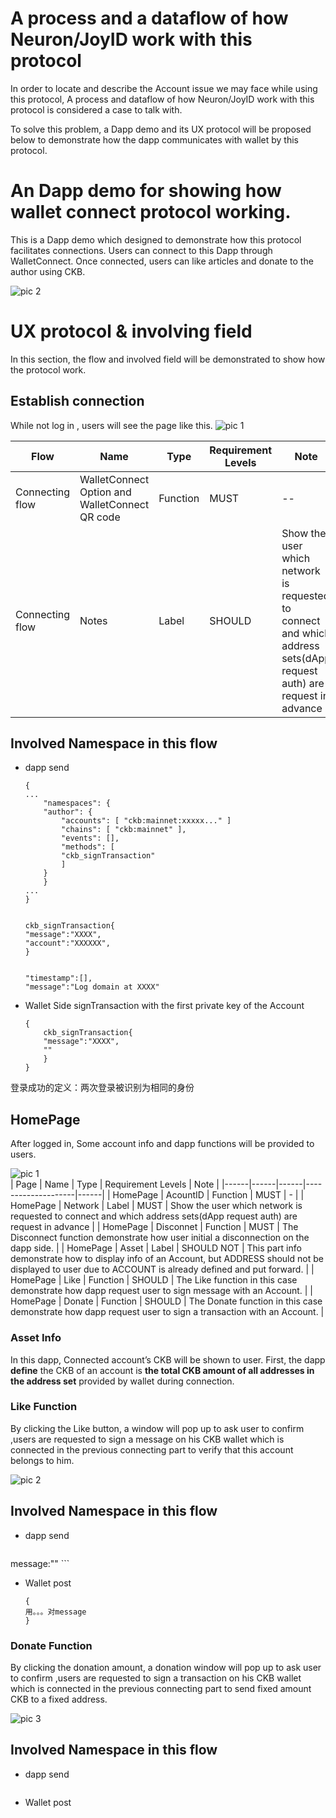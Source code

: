 # A process and a dataflow of how Neuron/JoyID work with this protocol
In order to locate and describe the Account issue we may face while using this protocol, A process and dataflow of how Neuron/JoyID work with this protocol is considered a case to talk with.

To solve this problem, a Dapp demo and its UX protocol will be proposed below to demonstrate how the dapp communicates with wallet by this protocol.
# An Dapp demo for showing how wallet connect protocol working.

This is a Dapp demo which designed to demonstrate how this protocol facilitates connections. Users can connect to this Dapp through WalletConnect. Once connected, users can like articles and donate to the author using CKB.

![pic 2](pic/DappHomePage.png)  

# UX protocol & involving field

In this section, the flow and involved field will be demonstrated to show how the protocol work.

## Establish connection

While not log in , users will see the page like this.
![pic 1](pic/NotLogIn.png)  

| Flow | Name | Type | Requirement Levels | Note |
|------|------|------|--------------------|------|
| Connecting flow | WalletConnect Option and WalletConnect QR code | Function | MUST | -- |
| Connecting flow | Notes | Label | SHOULD | Show the user which network is requested to connect and which address sets(dApp request auth) are request in advance |

Involved Namespace in this flow
---
<!-- to do -->
- dapp send
    ```
    {
    ...
        "namespaces": {
        "author": {
            "accounts": [ "ckb:mainnet:xxxxx..." ]
            "chains": [ "ckb:mainnet" ],
            "events": [],
            "methods": [
            "ckb_signTransaction"
            ]
        }
        }
    ...
    }
    ```
    ```
    
    ckb_signTransaction{
    "message":"XXXX",
    "account":"XXXXXX",
    }
    ```

    
    ```

    "timestamp":[],
    "message":"Log domain at XXXX"
    
    ```
    
- Wallet Side
  signTransaction with the first private key of the Account
    ```
    {
        ckb_signTransaction{
        "message":"XXXX",
        ""
        }
    }
    ```
<!-- 问题：是否验证地址集合中所有地址属于当前用户？ -->
<!-- 问题：无法确认同一个私钥 使用metamask登录（kecake?）的/和neuron（加密算法...）登录的是同一个用户？ -->
<!-- 用户身份的绑定是 地址？公钥？ -->
<!-- 唯一索引是地址？公钥？-->

<!-- 问题：当用户Like时，同一个私钥的身份如何被绑定，现在同一个私钥可能生成2个公钥，以至于身份不被确定 -->
<!-- 假如是同一个私钥，有2个钱包(【曲线】R1?K1？ [HD：Path] ACP? K1?) -->
<!-- 做identity 验证行不通 -->

<!-- 用户身份的绑定是 地址？公钥？ 使用Account -->
<!-- dapp 白名单登录（有一个地址有权限）：文章就能看 -->
<!-- dapp 合并Cell 转账（所有地址）-->

<!-- 建立连接时Account身份验证？Identity 如何设计。HD钱包如何设计？非HD钱包如何设计-->
<!-- Case：HD登录（HD钱包的identify可以是什么），非HD登录也OK（非HD钱包的identify可以是什么）-->
登录成功的定义：两次登录被识别为相同的身份
<!-- To do: 协议层面 + UX -->

## HomePage

After logged in, Some account info and dapp functions will be provided to users. 

![pic 1](pic/Homepage.png)  
| Page | Name | Type | Requirement Levels | Note |
|------|------|------|--------------------|------|
| HomePage | AcountID | Function | MUST | - |
| HomePage | Network | Label | MUST | Show the user which network is requested to connect and which address sets(dApp request auth) are request in advance |
| HomePage | Disconnet | Function | MUST | The Disconnect function demonstrate how user initial a disconnection on the dapp side. |
| HomePage | Asset | Label | SHOULD NOT | This part info demonstrate how to display info of an Account, but ADDRESS should not be displayed to user due to ACCOUNT is already defined and put forward.   |
| HomePage | Like | Function | SHOULD | The Like function in this case demonstrate how dapp request user to sign message with an Account. |
| HomePage | Donate | Function | SHOULD | The Donate function in this case demonstrate how dapp request user to sign a transaction with an Account. |


### Asset Info

In this dapp, Connected account’s CKB will be shown to user.
First, the dapp **define** the CKB of an account is **the total CKB amount of all addresses in the address set** provided by wallet during connection.


### Like Function
By clicking the Like button, a window will pop up to ask user to confirm ,users are requested to sign a message on his CKB wallet which is connected in the previous connecting part to verify that this account belongs to him.

![pic 2](pic/LikeConfirmWindow.png)  

Involved Namespace in this flow
---
<!-- to do -->
- dapp send
    ```
message:""
    ```
- Wallet post
    ```
    {
    用。。。对message
    }

    ```
<!-- 问题：当用户Like时，同一个私钥的身份如何被绑定，现在同一个私钥可能生成2个公钥，以至于身份不被确定 -->
<!-- 假如是同一个私钥，有2个钱包(【曲线】R1?K1？ [HD：Path] ACP? K1?) -->
<!-- 做identity 验证行不通 -->

<!-- 用户身份的绑定是 地址？公钥？ 使用Account -->
<!-- dapp 白名单登录（有一个地址有权限）：文章就能看 -->
<!-- dapp 合并Cell 转账（所有地址）-->

### Donate Function
By clicking the donation amount, a donation window will pop up to ask user to confirm ,users are requested to sign a transaction on his CKB wallet which is connected in the previous connecting part to send fixed amount CKB to a fixed address.

![pic 3](pic/DonationWindow.png)  

Involved Namespace in this flow
---
<!-- to do -->
- dapp send
    ```

    ```
- Wallet post
    ```

    ```
